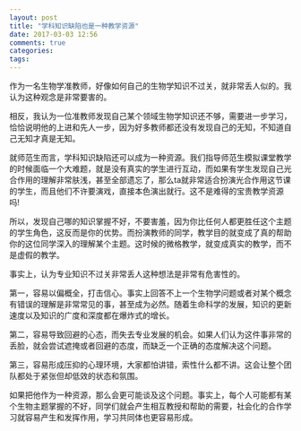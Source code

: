 ```yaml
---
layout: post
title: "学科知识缺陷也是一种教学资源"
date: 2017-03-03 12:56
comments: true
categories: 
tags: 
---
```

作为一名生物学准教师，好像如何自己的生物学知识不过关，就非常丢人似的。我认为这种观念是非常要害的。  

相反，我认为一位准教师发现自己某个领域生物学知识还不够，需要进一步学习，恰恰说明他的上进和先人一步，因为好多教师都还没有发现自己的无知，不知道自己无知才真是无知。  

就师范生而言，学科知识缺陷还可以成为一种资源。我们指导师范生模拟课堂教学的时候面临一个大难题，就是没有真实的学生进行互动，而如果有学生发现自己光合作用的理解非常肤浅，甚至全部遗忘了，那么ta就非常适合扮演光合作用这节课的学生，而且他们不许要演戏，直接本色演出就行。这不是难得的宝贵教学资源吗!  

所以，发现自己哪的知识掌握不好，不要害羞，因为你比任何人都更胜任这个主题的学生角色，这反而是你的优势。而扮演教师的同学，教学目的就变成了真的帮助你的这位同学深入的理解某个主题。这时候的微格教学，就变成真实的教学，而不是虚假的教学。  

事实上，认为专业知识不过关非常丢人这种想法是非常有危害性的。  

第一，容易以偏概全，打击信心。事实上回答不上一个生物学问题或者对某个概念有错误的理解是非常常见的事，甚至成为必然。随着生命科学的发展，知识的更新速度以及知识的广度和深度都在爆炸式的增长。  

第二，容易导致回避的心态，而失去专业发展的机会。如果人们认为这件事非常的丢脸，就会尝试遮掩或者回避的态度，而缺乏一个正确的态度解决这个问题。  

第三，容易形成压抑的心理环境，大家都怕讲错，索性什么都不讲。这会让整个团队都处于紧张但却低效的状态和氛围。  


如果把他作为一种资源，那么会更可能谈及这个问题。事实上，每个人可能都有某个生物主题掌握的不好，同学们就会产生相互教授和帮助的需要，社会化的合作学习就容易产生和发挥作用，学习共同体也更容易形成。  